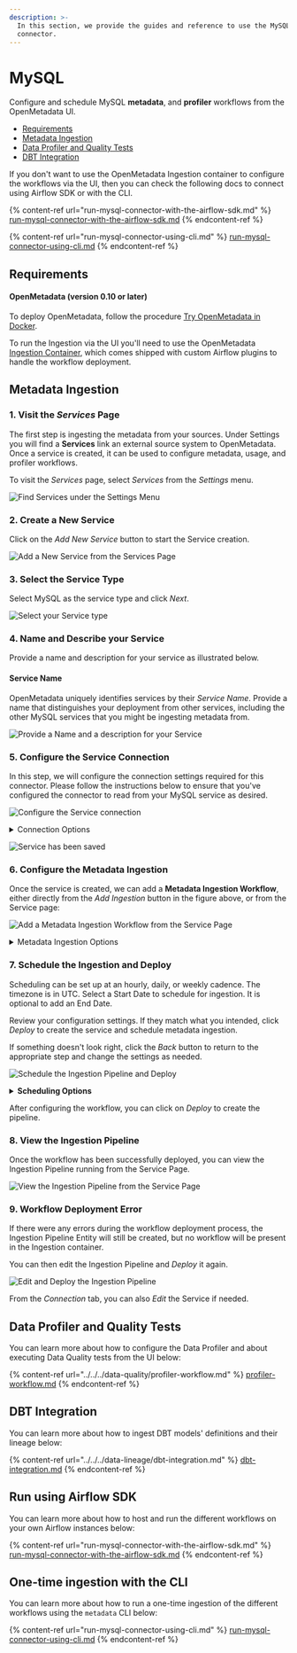 ```yaml
---
description: >-
  In this section, we provide the guides and reference to use the MySQL
  connector.
---
```


# MySQL

Configure and schedule MySQL **metadata**, and **profiler** workflows from the OpenMetadata UI.

* [Requirements](./#requirements)
* [Metadata Ingestion](./#metadata-ingestion)
* [Data Profiler and Quality Tests](./#data-profiler-and-quality-tests)
* [DBT Integration](./#dbt-integration)

If you don't want to use the OpenMetadata Ingestion container to configure the workflows via the UI, then you can check the following docs to connect using Airflow SDK or with the CLI.

{% content-ref url="run-mysql-connector-with-the-airflow-sdk.md" %}
[run-mysql-connector-with-the-airflow-sdk.md](run-mysql-connector-with-the-airflow-sdk.md)
{% endcontent-ref %}

{% content-ref url="run-mysql-connector-using-cli.md" %}
[run-mysql-connector-using-cli.md](run-mysql-connector-using-cli.md)
{% endcontent-ref %}

## **Requirements**

#### **OpenMetadata (version 0.10 or later)**

To deploy OpenMetadata, follow the procedure [Try OpenMetadata in Docker](../../../overview/run-openmetadata/).

To run the Ingestion via the UI you'll need to use the OpenMetadata [Ingestion Container](https://hub.docker.com/r/openmetadata/ingestion), which comes shipped with custom Airflow plugins to handle the workflow deployment.

## Metadata Ingestion

### 1. Visit the _Services_ Page

The first step is ingesting the metadata from your sources. Under Settings you will find a **Services** link an external source system to OpenMetadata. Once a service is created, it can be used to configure metadata, usage, and profiler workflows.

To visit the _Services_ page, select _Services_ from the _Settings_ menu.

![Find Services under the Settings Menu](<../../../.gitbook/assets/image (4) (1).png>)

### 2. Create a New Service

Click on the _Add New Service_ button to start the Service creation.

![Add a New Service from the Services Page](<../../../.gitbook/assets/image (15).png>)

### 3. Select the Service Type

Select MySQL as the service type and click _Next_.

![Select your Service type](<../../../.gitbook/assets/image (29).png>)

### 4. Name and Describe your Service

Provide a name and description for your service as illustrated below.

#### Service Name

OpenMetadata uniquely identifies services by their _Service Name_. Provide a name that distinguishes your deployment from other services, including the other MySQL services that you might be ingesting metadata from.

![Provide a Name and a description for your Service](<../../../.gitbook/assets/image (32) (2).png>)

### 5. Configure the Service Connection

In this step, we will configure the connection settings required for this connector. Please follow the instructions below to ensure that you've configured the connector to read from your MySQL service as desired.

![Configure the Service connection](<../../../.gitbook/assets/image (18) (1).png>)

<details>

<summary>Connection Options</summary>

**Username**

Enter the username of your MySQL user in the _Username_ field. The specified user should be authorized to read all databases you want to include in the metadata ingestion workflow.

**Password**

Enter the password for your MySQL user in the _Password_ field.

**Host and Port**

Enter the fully qualified hostname and port number for your MySQL deployment in the _Host and Port_ field.

**Database (optional)**

If you want to limit metadata ingestion to a single database, enter the name of this database in the Database field. If no value is entered for this field, the connector will ingest metadata from all databases that the specified user is authorized to read.

**Connection Options (Optional)**

Enter the details for any additional connection options that can be sent to MySQL during the connection. These details must be added as Key-Value pairs.

**Connection Arguments (Optional)**

Enter the details for any additional connection arguments such as security or protocol configs that can be sent to MySQL during the connection. These details must be added as Key-Value pairs.

</details>

![Service has been saved](<../../../.gitbook/assets/image (13) (1).png>)

### 6. Configure the Metadata Ingestion

Once the service is created, we can add a **Metadata Ingestion Workflow**, either directly from the _Add Ingestion_ button in the figure above, or from the Service page:

![Add a Metadata Ingestion Workflow from the Service Page](<../../../.gitbook/assets/image (68) (1).png>)

<details>

<summary>Metadata Ingestion Options</summary>

**Include (Table Filter Pattern)**

Use to table filter patterns to control whether or not to include tables as part of metadata ingestion and data profiling.

Explicitly include tables by adding a list of comma-separated regular expressions to the _Include_ field. OpenMetadata will include all tables with names matching one or more of the supplied regular expressions. All other tables will be excluded. See the figure above for an example.

**Exclude (Table Filter Pattern)**

Explicitly exclude tables by adding a list of comma-separated regular expressions to the _Exclude_ field. OpenMetadata will exclude all tables with names matching one or more of the supplied regular expressions. All other tables will be included. See the figure above for an example.

**Include (Schema Filter Pattern)**

Use to schema filter patterns to control whether or not to include schemas as part of metadata ingestion and data profiling.

Explicitly include schemas by adding a list of comma-separated regular expressions to the _Include_ field. OpenMetadata will include all schemas with names matching one or more of the supplied regular expressions. All other schemas will be excluded.

**Exclude (Schema Filter Pattern)**

Explicitly exclude schemas by adding a list of comma-separated regular expressions to the _Exclude_ field. OpenMetadata will exclude all schemas with names matching one or more of the supplied regular expressions. All other schemas will be included.

**Include views (toggle)**

Set the _Include views_ toggle to the on position to control whether or not to include views as part of metadata ingestion and data profiling.

Explicitly include views by adding the following key-value pair in the `source.config` field of your configuration file.

**Enable data profiler (toggle)**

The data profiler ingests usage information for tables. This enables you to assess the frequency of use, reliability, and other details.

When enabled, the data profiler will run as part of metadata ingestion. Running the data profiler increases the amount of time it takes for metadata ingestion but provides the benefits mentioned above.

Set the _Enable data profiler_ toggle to the on position to enable the data profiler.

**Ingest sample data (toggle)**

Set the _Ingest sample data_ toggle to the on position to control whether or not to generate sample data to include in table views in the OpenMetadata user interface.

</details>

### 7. Schedule the Ingestion and Deploy

Scheduling can be set up at an hourly, daily, or weekly cadence. The timezone is in UTC. Select a Start Date to schedule for ingestion. It is optional to add an End Date.

Review your configuration settings. If they match what you intended, click _Deploy_ to create the service and schedule metadata ingestion.

If something doesn't look right, click the _Back_ button to return to the appropriate step and change the settings as needed.

![Schedule the Ingestion Pipeline and Deploy](<../../../.gitbook/assets/image (20) (1).png>)

<details>

<summary><strong>Scheduling Options</strong></summary>

**Every**

Use the _Every_ drop down menu to select the interval at which you want to ingest metadata. Your options are as follows:

* _Hour_: Ingest metadata once per hour
* _Day_: Ingest metadata once per day
* _Week_: Ingest metadata once per week

**Day**

The _Day_ selector is only active when ingesting metadata once per week. Use the _Day_ selector to set the day of the week on which to ingest metadata.

**Minute**

The _Minute_ dropdown is only active when ingesting metadata once per hour. Use the _Minute_ drop down menu to select the minute of the hour at which to begin ingesting metadata.

**Time**

The _Time_ drop down menus are active when ingesting metadata either once per day or once per week. Use the time drop downs to select the time of day at which to begin ingesting metadata.

**Start date (UTC)**

Use the _Start date_ selector to choose the date at which to begin ingesting metadata according to the defined schedule.

**End date (UTC)**

Use the _End date_ selector to choose the date at which to stop ingesting metadata according to the defined schedule. If no end date is set, metadata ingestion will continue according to the defined schedule indefinitely.

</details>

After configuring the workflow, you can click on _Deploy_ to create the pipeline.

### 8. View the Ingestion Pipeline

Once the workflow has been successfully deployed, you can view the Ingestion Pipeline running from the Service Page.

![View the Ingestion Pipeline from the Service Page](<../../../.gitbook/assets/image (12) (1).png>)

### 9. Workflow Deployment Error

If there were any errors during the workflow deployment process, the Ingestion Pipeline Entity will still be created, but no workflow will be present in the Ingestion container.

You can then edit the Ingestion Pipeline and _Deploy_ it again.

![Edit and Deploy the Ingestion Pipeline](<../../../.gitbook/assets/image (19) (1).png>)

From the _Connection_ tab, you can also _Edit_ the Service if needed.

## Data Profiler and Quality Tests

You can learn more about how to configure the Data Profiler and about executing Data Quality tests from the UI below:

{% content-ref url="../../../data-quality/profiler-workflow.md" %}
[profiler-workflow.md](../../../data-quality/profiler-workflow.md)
{% endcontent-ref %}

## DBT Integration

You can learn more about how to ingest DBT models' definitions and their lineage below:

{% content-ref url="../../../data-lineage/dbt-integration.md" %}
[dbt-integration.md](../../../data-lineage/dbt-integration.md)
{% endcontent-ref %}

## Run using Airflow SDK

You can learn more about how to host and run the different workflows on your own Airflow instances below:

{% content-ref url="run-mysql-connector-with-the-airflow-sdk.md" %}
[run-mysql-connector-with-the-airflow-sdk.md](run-mysql-connector-with-the-airflow-sdk.md)
{% endcontent-ref %}

## One-time ingestion with the CLI

You can learn more about how to run a one-time ingestion of the different workflows using the `metadata` CLI below:

{% content-ref url="run-mysql-connector-using-cli.md" %}
[run-mysql-connector-using-cli.md](run-mysql-connector-using-cli.md)
{% endcontent-ref %}
